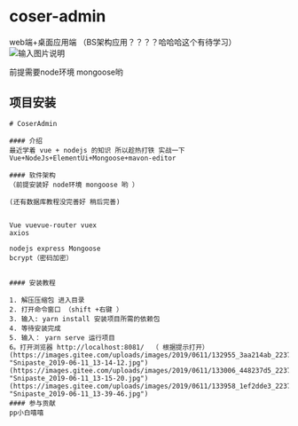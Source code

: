 # coser-admin
web端+桌面应用端    （BS架构应用？？？？哈哈哈这个有待学习）
![输入图片说明](https://images.gitee.com/uploads/images/2019/0614/135211_93915955_2237344.jpeg "coser-admin web端 桌面应用端（electron)  后端nodejs+mongoose数据库.jpg")

前提需要node环境 mongoose哟
## 项目安装

```
# CoserAdmin

#### 介绍
最近学着 vue + nodejs 的知识 所以趁热打铁 实战一下
Vue+NodeJs+ElementUi+Mongoose+mavon-editor

#### 软件架构
（前提安装好 node环境 mongoose 哟 ）

(还有数据库教程没完善好 稍后完善)


Vue vuevue-router vuex 
axios

nodejs express Mongoose
bcrypt（密码加密）


#### 安装教程

1. 解压压缩包 进入目录
2. 打开命令窗口 （shift +右键 ）
3. 输入: yarn install 安装项目所需的依赖包
4. 等待安装完成 
5. 输入： yarn serve 运行项目
6。打开浏览器 http://localhost:8081/  （ 根据提示打开）
(https://images.gitee.com/uploads/images/2019/0611/132955_3aa214ab_2237344.jpeg "Snipaste_2019-06-11_13-14-12.jpg")
(https://images.gitee.com/uploads/images/2019/0611/133006_448237d5_2237344.jpeg "Snipaste_2019-06-11_13-15-20.jpg")
(https://images.gitee.com/uploads/images/2019/0611/133958_1ef2dde3_2237344.jpeg "Snipaste_2019-06-11_13-39-46.jpg")
#### 参与贡献
pp小白嘻嘻 

